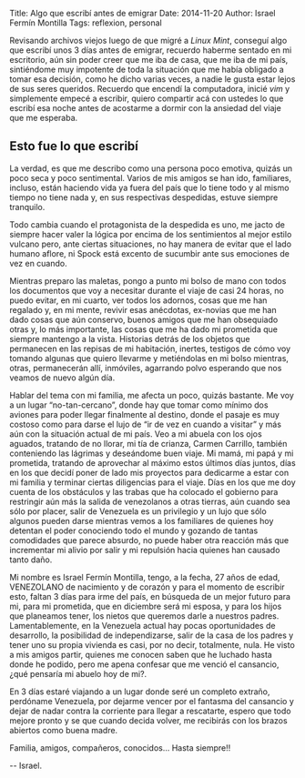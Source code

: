 Title: Algo que escribí antes de emigrar
Date: 2014-11-20
Author: Israel Fermín Montilla
Tags: reflexion, personal

Revisando archivos viejos luego de que migré a *Linux Mint*, conseguí
algo que escribí unos 3 días antes de emigrar, recuerdo haberme sentado
en mi escritorio, aún sin poder creer que me iba de casa, que me iba de
mi país, sintiéndome muy impotente de toda la situación que me había
obligado a tomar esa decisión, como he dicho varias veces, a nadie le
gusta estar lejos de sus seres queridos. Recuerdo que encendí la
computadora, inicié *vim* y simplemente empecé a escribir, quiero
compartir acá con ustedes lo que escribí esa noche antes de acostarme a
dormir con la ansiedad del viaje que me esperaba.


## Esto fue lo que escribí

La verdad, es que me describo como una persona poco emotiva, quizás un
poco seca y poco sentimental. Varios de mis amigos se han ido,
familiares, incluso, están haciendo vida ya fuera del país que lo tiene
todo y al mismo tiempo no tiene nada y, en sus respectivas despedidas,
estuve siempre tranquilo.

Todo cambia cuando el protagonista de la despedida es uno, me jacto de
siempre hacer valer la lógica por encima de los sentimientos al mejor
estilo vulcano pero, ante ciertas situaciones, no hay manera de evitar
que el lado humano aflore, ni Spock está excento de sucumbir ante sus
emociones de vez en cuando.

Mientras preparo las maletas, pongo a punto mi bolso de mano con todos
los documentos que voy a necesitar durante el viaje de casi 24 horas, no
puedo evitar, en mi cuarto, ver todos los adornos, cosas que me han
regalado y, en mi mente, revivir esas anécdotas, ex-novias que me han
dado cosas que aún conservo, buenos amigos que me han obsequiado otras
y, lo más importante, las cosas que me ha dado mi prometida que siempre
mantengo a la vista. Historias detrás de los objetos que permanecen en
las repisas de mi habitación, inertes, testigos de cómo voy tomando
algunas que quiero llevarme y metiéndolas en mi bolso mientras, otras,
permanecerán allí, inmóviles, agarrando polvo esperando que nos veamos
de nuevo algún día.

Hablar del tema con mi familia, me afecta un poco, quizás bastante. Me
voy a un lugar “no-tan-cercano”, donde hay que tomar como mínimo dos
aviones para poder llegar finalmente al destino, donde el pasaje es muy
costoso como para darse el lujo de “ir de vez en cuando a visitar” y más
aún con la situación actual de mi país. Veo a mi abuela con los ojos
aguados, tratando de no llorar, mi tía de crianza, Carmen Carrillo,
también conteniendo las lágrimas y deseándome buen viaje. Mi mamá, mi
papá y mi prometida, tratando de aprovechar al máximo estos últimos días
juntos, días en los que decidí poner de lado mis proyectos para
dedicarme a estar con mi familia y terminar ciertas diligencias para el
viaje. Días en los que me doy cuenta de los obstáculos y las trabas que
ha colocado el gobierno para restringir aún más la salida de venezolanos
a otras tierras, aún cuando sea sólo por placer, salir de Venezuela es
un privilegio y un lujo que sólo algunos pueden darse mientras vemos a
los familiares de quienes hoy detentan el poder conociendo todo el mundo
y gozando de tantas comodidades que parece absurdo, no puede haber otra
reacción más que incrementar mi alivio por salir y mi repulsión hacia
quienes han causado tanto daño.

Mi nombre es Israel Fermín Montilla, tengo, a la fecha, 27 años de edad,
VENEZOLANO de nacimiento y de corazón y para el momento de escribir
esto, faltan 3 días para irme del país, en búsqueda de un mejor futuro
para mi, para mi prometida, que en diciembre será mi esposa, y para los
hijos que planeamos tener, los nietos que queremos darle a nuestros
padres. Lamentablemente, en la Venezuela actual hay pocas oportunidades
de desarrollo, la posibilidad de independizarse, salir de la casa de los
padres y tener uno su propia vivienda es casi, por no decir, totalmente,
nula. He visto a mis amigos partir, quienes me conocen saben que he
luchado hasta donde he podido, pero me apena confesar que me venció el
cansancio, ¿qué pensaría mi abuelo hoy de mi?.

En 3 días estaré viajando a un lugar donde seré un completo extraño,
perdóname Venezuela, por dejarme vencer por el fantasma del cansancio y
dejar de nadar contra la corriente para llegar a rescatarte, espero que
todo mejore pronto y se que cuando decida volver, me recibirás con los
brazos abiertos como buena madre.

Familia, amigos, compañeros, conocidos… Hasta siempre!!

-- Israel.
